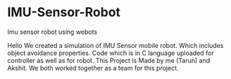# IMU-Sensor-Robot
Imu sensor robot using webots

Hello
We created a simulation of IMU Sensor mobile robot. Which includes object avoidance properties.
Code which is in C language uploaded for controller as well as for robot.
This Project is Made by me (Tarun) and Akshit. We both worked together as a team for this project.

